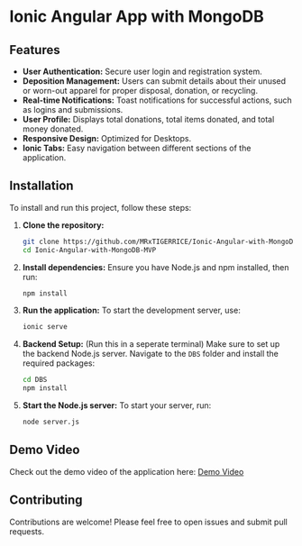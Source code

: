 
# Ionic Angular App with MongoDB

## Features
- **User Authentication:** Secure user login and registration system.
- **Deposition Management:** Users can submit details about their unused or worn-out apparel for proper disposal, donation, or recycling.
- **Real-time Notifications:** Toast notifications for successful actions, such as logins and submissions.
- **User Profile:** Displays total donations, total items donated, and total money donated.
- **Responsive Design:** Optimized for Desktops.
- **Ionic Tabs:** Easy navigation between different sections of the application.

## Installation

To install and run this project, follow these steps:

1. **Clone the repository:**
   ```bash
   git clone https://github.com/MRxTIGERRICE/Ionic-Angular-with-MongoDB-MVP.git
   cd Ionic-Angular-with-MongoDB-MVP
   ```

2. **Install dependencies:**
   Ensure you have Node.js and npm installed, then run:
   ```bash
   npm install
   ```

3. **Run the application:**
   To start the development server, use:
   ```bash
   ionic serve
   ```

4. **Backend Setup:** (Run this in a seperate terminal)
   Make sure to set up the backend Node.js server. Navigate to the `DBS` folder and install the required packages:
   ```bash
   cd DBS
   npm install
   ```

5. **Start the Node.js server:**
   To start your server, run:
   ```bash
   node server.js
   ```

## Demo Video
Check out the demo video of the application here: [Demo Video](https://www.youtube.com/watch?v=your_video_id)

## Contributing
Contributions are welcome! Please feel free to open issues and submit pull requests.
